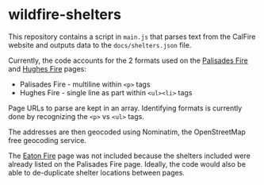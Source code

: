 # wildfire-shelters

This repository contains a script in `main.js` that parses text from the CalFire website and outputs data to the `docs/shelters.json` file.

Currently, the code accounts for the 2 formats used on the [Palisades Fire](https://www.fire.ca.gov/incidents/2025/1/7/palisades-fire) and [Hughes Fire](https://www.fire.ca.gov/incidents/2025/1/22/hughes-fire) pages:

- Palisades Fire - multiline within `<p>` tags
- Hughes Fire - single line as part within `<ul><li>` tags

Page URLs to parse are kept in an array.  Identifying formats is currently done by recognizing the `<p>` vs `<ul>` tags.

The addresses are then geocoded using Nominatim, the OpenStreetMap free geocoding service.

The [Eaton Fire](https://www.fire.ca.gov/incidents/2025/1/7/eaton-fire) page was not included because the shelters included were already listed on the Palisades Fire page.  Ideally, the code would also be able to de-duplicate shelter locations between pages.
